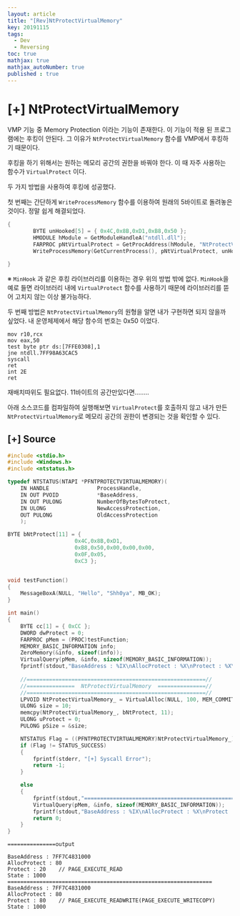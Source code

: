 ```yaml
---
layout: article
title: "[Rev]NtProtectVirtualMemory"
key: 20191115
tags:
  - Dev
  - Reversing
toc: true
mathjax: true
mathjax_autoNumber: true
published : true
---
```


# [+] NtProtectVirtualMemory

<!--more-->

VMP 기능 중 Memory Protection 이라는 기능이 존재한다. 이 기능이 적용 된 프로그램에는 후킹이 안된다. 그 이유가 `NtProtectVirtualMemory` 함수를 VMP에서 후킹하기 때문이다.

후킹을 하기 위해서는 원하는 메모리 공간의 권한을 바꿔야 한다. 이 때 자주 사용하는 함수가 `VirtualProtect` 이다.

두 가지 방법을 사용하여 후킹에 성공했다.

첫 번째는 간단하게 `WriteProcessMemory` 함수를 이용하여 원래의 5바이트로 돌려놓은 것이다. 정말 쉽게 해결되었다. 

```c++
{
		BYTE unHooked[5] = { 0x4C,0x8B,0xD1,0xB8,0x50 };
		HMODULE hModule = GetModuleHandleA("ntdll.dll");
		FARPROC pNtVirtualProtect = GetProcAddress(hModule, "NtProtectVirtualMemory");
		WriteProcessMemory(GetCurrentProcess(), pNtVirtualProtect, unHooked, 5, NULL);

}
```

※ `MinHook` 과 같은 후킹 라이브러리를 이용하는 경우 위의 방법 밖에 없다.
`MinHook`을 예로 들면 라이브러리 내에 `VirtualProtect` 함수를 사용하기 때문에 라이브러리를 뜯어 고치지 않는 이상 불가능하다.

두 번째 방법은 `NtProtectVirtualMemory`의 원형을 알면 내가 구현하면 되지 않을까 싶었다. 내 운영체제에서 해당 함수의 번호는 0x50 이었다.

```
mov r10,rcx
mov eax,50
test byte ptr ds:[7FFE0308],1
jne ntdll.7FF98A63CAC5
syscall 
ret 
int 2E
ret 
```

재배치따위도 필요없다. 11바이트의 공간만있다면........

아래 소스코드를 컴파일하여 실행해보면 `VirtualProtect`를 호출하지 않고 내가 만든 `NtProtectVirtualMemory`로 메모리 공간의 권한이 변경되는 것을 확인할 수 있다.

## [+] Source

```c++
#include <stdio.h>
#include <Windows.h>
#include <ntstatus.h>

typedef NTSTATUS(NTAPI *PFNTPROTECTVIRTUALMEMORY)(
	IN HANDLE               ProcessHandle,
	IN OUT PVOID            *BaseAddress,
	IN OUT PULONG           NumberOfBytesToProtect,
	IN ULONG                NewAccessProtection,
	OUT PULONG              OldAccessProtection
	);

BYTE bNtProtect[11] = {
					 0x4C,0x8B,0xD1,
					 0xB8,0x50,0x00,0x00,0x00,
					 0x0F,0x05,
					 0xC3 };


void testFunction()
{
	MessageBoxA(NULL, "Hello", "Shh0ya", MB_OK);
}

int main()
{
	BYTE cc[1] = { 0xCC };
	DWORD dwProtect = 0;
	FARPROC pMem = (PROC)testFunction;
	MEMORY_BASIC_INFORMATION info;
	ZeroMemory(&info, sizeof(info));
	VirtualQuery(pMem, &info, sizeof(MEMORY_BASIC_INFORMATION));
	fprintf(stdout,"BaseAddress : %IX\nAllocProtect : %X\nProtect : %X\nState : %X\n", info.BaseAddress,info.AllocationProtect,info.Protect,info.State);
	
	//========================================================//
	//===============  NtProtectVirtualMemory  ===============//
	//========================================================//
	LPVOID NtProtectVirtualMemory_ = VirtualAlloc(NULL, 100, MEM_COMMIT | MEM_RESERVE, PAGE_EXECUTE_READWRITE);;
	ULONG size = 10;
	memcpy(NtProtectVirtualMemory_, bNtProtect, 11);
	ULONG uProtect = 0;
	PULONG pSize = &size;

	NTSTATUS Flag = ((PFNTPROTECTVIRTUALMEMORY)NtProtectVirtualMemory_)(GetCurrentProcess(), (PVOID*)&pMem, pSize, PAGE_EXECUTE_READWRITE, &uProtect);
	if (Flag != STATUS_SUCCESS)
	{
		fprintf(stderr, "[+] Syscall Error");
		return -1;
	}

	else
	{
		fprintf(stdout,"================================================================\n");
		VirtualQuery(pMem, &info, sizeof(MEMORY_BASIC_INFORMATION));
		fprintf(stdout,"BaseAddress : %IX\nAllocProtect : %X\nProtect : %X\nState : %X\n", info.BaseAddress, info.AllocationProtect, info.Protect, info.State);
		return 0;
	}
}
```

```
===============output

BaseAddress : 7FF7C4831000
AllocProtect : 80
Protect : 20	// PAGE_EXECUTE_READ
State : 1000
================================================================
BaseAddress : 7FF7C4831000
AllocProtect : 80
Protect : 80	// PAGE_EXECUTE_READWRITE(PAGE_EXECUTE_WRITECOPY)
State : 1000
```





